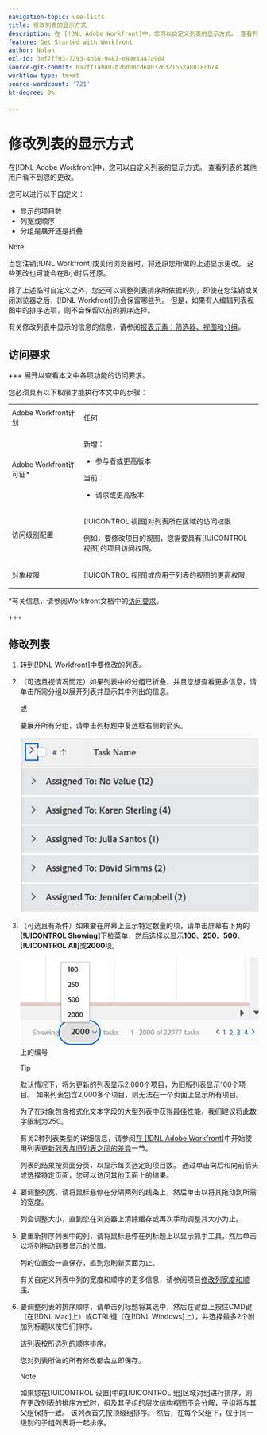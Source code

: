 ```yaml
---
navigation-topic: use-lists
title: 修改列表的显示方式
description: 在 [!DNL Adobe Workfront]中，您可以自定义列表的显示方式。 查看列表的其他用户看不到您的更改。
feature: Get Started with Workfront
author: Nolan
exl-id: 3ef7ff03-7293-4b56-9481-e89e1a47a904
source-git-commit: 0a2ff1ab802b2bd08cd680376321552a8018cb74
workflow-type: tm+mt
source-wordcount: '721'
ht-degree: 0%

---
```


# 修改列表的显示方式

<!--Audited: 11/2024-->

在[!DNL Adobe Workfront]中，您可以自定义列表的显示方式。 查看列表的其他用户看不到您的更改。

您可以进行以下自定义：

* 显示的项目数
* 列宽或顺序
* 分组是展开还是折叠

>[!NOTE]
>
>当您注销[!DNL Workfront]或关闭浏览器时，将还原您所做的上述显示更改。 这些更改也可能会在8小时后还原。

除了上述临时自定义之外，您还可以调整列表排序所依据的列，即使在您注销或关闭浏览器之后，[!DNL Workfront]仍会保留哪些列。 但是，如果有人编辑列表视图中的排序选项，则不会保留以前的排序选择。

有关修改列表中显示的信息的信息，请参阅[报表元素：筛选器、视图和分组](../../../reports-and-dashboards/reports/reporting-elements/reporting-elements-filters-views-groupings.md)。

## 访问要求

+++ 展开以查看本文中各项功能的访问要求。

您必须具有以下权限才能执行本文中的步骤：

<table style="table-layout:auto"> 
 <col> 
 <col> 
 <tbody> 
  <tr> 
   <td role="rowheader">Adobe Workfront计划</td> 
   <td> <p>任何</p> </td> 
  </tr> 
  <tr> 
   <td role="rowheader">Adobe Workfront许可证*</td> 
   <td> 
    <p>新增：</p>
   <ul><li><p>参与者或更高版本 </p></li>
   </ul>

<p>当前：</p>
   <ul><li><p>请求或更高版本</p></li>
    </ul></td> 
  </tr> 
  <tr> 
   <td role="rowheader">访问级别配置</td> 
   <td> <p>[!UICONTROL 视图]对列表所在区域的访问权限</p> <p>例如，要修改项目的视图，您需要具有[!UICONTROL 视图]的项目访问权限。</p></td> 
  </tr> 
  <tr> 
   <td role="rowheader">对象权限</td> 
   <td> <p>[!UICONTROL 视图]或应用于列表的视图的更高权限</p>  </td> 
  </tr> 
 </tbody> 
</table>

*有关信息，请参阅Workfront文档中的[访问要求](/help/quicksilver/administration-and-setup/add-users/access-levels-and-object-permissions/access-level-requirements-in-documentation.md)。

+++

## 修改列表

1. 转到[!DNL Workfront]中要修改的列表。

   <!--
   <p data-mc-conditions="QuicksilverOrClassic.Draft mode"> 
   <MadCap:conditionalText data-mc-conditions="QuicksilverOrClassic.Draft mode">
   By default, groupings are collapsed.
   </MadCap:conditionalText>
   <br> </p>
   -->

1. （可选且视情况而定）如果列表中的分组已折叠，并且您想查看更多信息，请单击所需分组以展开列表并显示其中列出的信息。

   或

   要展开所有分组，请单击列标题中复选框右侧的箭头。

   ![expand_groupings__1_.png](assets/expand-groupings--1--350x227.png)

1. （可选且有条件）如果要在屏幕上显示特定数量的项，请单击屏幕右下角的&#x200B;**[!UICONTROL Showing]**&#x200B;下拉菜单，然后选择以显示&#x200B;**100**、**250**、**500**、**[!UICONTROL All]**&#x200B;或&#x200B;**2000**&#x200B;项。

   ![列出页面](assets/list-number-page-350x119.png)上的编号

   >[!TIP]
   >
   >默认情况下，将为更新的列表显示2,000个项目，为旧版列表显示100个项目。 如果列表包含2,000多个项目，则无法在一个页面上显示所有项目。
   >
   >
   >为了在对象包含格式化文本字段的大型列表中获得最佳性能，我们建议将此数字限制为250。
   >
   >
   >有关2种列表类型的详细信息，请参阅[在 [!DNL Adobe Workfront]](../../../workfront-basics/navigate-workfront/use-lists/view-items-in-a-list.md)中开始使用列表[更新列表与旧列表之间的差异](../../../workfront-basics/navigate-workfront/use-lists/view-items-in-a-list.md#updated)一节。

   列表的结果按页面分页，以显示每页选定的项目数。 通过单击向后和向前箭头或选择特定页面，您可以访问其他页面上的结果。

1. 要调整列宽，请将鼠标悬停在分隔两列的线条上，然后单击以将其拖动到所需的宽度。

   列会调整大小，直到您在浏览器上清除缓存或再次手动调整其大小为止。

1. 要重新排序列表中的列，请将鼠标悬停在列标题上以显示抓手工具，然后单击以将列拖动到要显示的位置。

   列的位置会一直保存，直到您刷新页面为止。

   有关自定义列表中列的宽度和顺序的更多信息，请参阅项目[修改列宽度和顺序](../../../reports-and-dashboards/reports/reporting-elements/modify-column-width-order.md)。

1. 要调整列表的排序顺序，请单击列标题将其选中，然后在键盘上按住CMD键（在[!DNL Mac]上）或CTRL键（在[!DNL Windows]上），并选择最多2个附加列标题以按它们排序。

   该列表按所选列的顺序排序。

   您对列表所做的所有修改都会立即保存。

   >[!NOTE]
   >
   >如果您在[!UICONTROL 设置]中的[!UICONTROL 组]区域对组进行排序，则在更改列表的排序方式时，组及其子组的层次结构视图不会分解，子组将与其父组保持一致。 该列表首先按顶级组排序。 然后，在每个父组下，位于同一级别的子组列表将一起排序。
